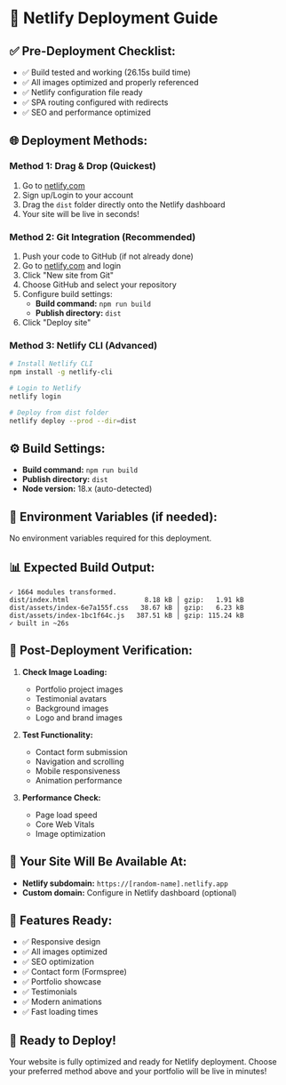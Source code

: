 # 🚀 Netlify Deployment Guide

## ✅ Pre-Deployment Checklist:
- ✅ Build tested and working (26.15s build time)
- ✅ All images optimized and properly referenced
- ✅ Netlify configuration file ready
- ✅ SPA routing configured with redirects
- ✅ SEO and performance optimized

## 🌐 Deployment Methods:

### Method 1: Drag & Drop (Quickest)
1. Go to [netlify.com](https://netlify.com)
2. Sign up/Login to your account
3. Drag the `dist` folder directly onto the Netlify dashboard
4. Your site will be live in seconds!

### Method 2: Git Integration (Recommended)
1. Push your code to GitHub (if not already done)
2. Go to [netlify.com](https://netlify.com) and login
3. Click "New site from Git"
4. Choose GitHub and select your repository
5. Configure build settings:
   - **Build command:** `npm run build`
   - **Publish directory:** `dist`
6. Click "Deploy site"

### Method 3: Netlify CLI (Advanced)
```bash
# Install Netlify CLI
npm install -g netlify-cli

# Login to Netlify
netlify login

# Deploy from dist folder
netlify deploy --prod --dir=dist
```

## ⚙️ Build Settings:
- **Build command:** `npm run build`
- **Publish directory:** `dist`
- **Node version:** 18.x (auto-detected)

## 🔧 Environment Variables (if needed):
No environment variables required for this deployment.

## 📊 Expected Build Output:
```
✓ 1664 modules transformed.
dist/index.html                   8.18 kB │ gzip:   1.91 kB
dist/assets/index-6e7a155f.css   38.67 kB │ gzip:   6.23 kB
dist/assets/index-1bc1f64c.js   387.51 kB │ gzip: 115.24 kB
✓ built in ~26s
```

## 🎯 Post-Deployment Verification:
1. **Check Image Loading:**
   - Portfolio project images
   - Testimonial avatars
   - Background images
   - Logo and brand images

2. **Test Functionality:**
   - Contact form submission
   - Navigation and scrolling
   - Mobile responsiveness
   - Animation performance

3. **Performance Check:**
   - Page load speed
   - Core Web Vitals
   - Image optimization

## 🚀 Your Site Will Be Available At:
- **Netlify subdomain:** `https://[random-name].netlify.app`
- **Custom domain:** Configure in Netlify dashboard (optional)

## 📱 Features Ready:
- ✅ Responsive design
- ✅ All images optimized
- ✅ SEO optimization
- ✅ Contact form (Formspree)
- ✅ Portfolio showcase
- ✅ Testimonials
- ✅ Modern animations
- ✅ Fast loading times

## 🎉 Ready to Deploy!

Your website is fully optimized and ready for Netlify deployment. Choose your preferred method above and your portfolio will be live in minutes!
